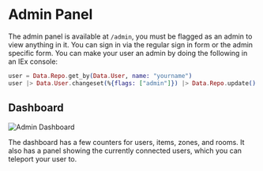 # Admin Panel

The admin panel is available at `/admin`, you must be flagged as an admin to view anything in it. You can sign in via the regular sign in form or the admin specific form. You can make your user an admin by doing the following in an IEx console:

```elixir
user = Data.Repo.get_by(Data.User, name: "yourname")
user |> Data.User.changeset(%{flags: ["admin"]}) |> Data.Repo.update()
```

## Dashboard

![Admin Dashboard](/images/admin-dashboard.png)

The dashboard has a few counters for users, items, zones, and rooms. It also has a panel showing the currently connected users, which you can teleport your user to.
